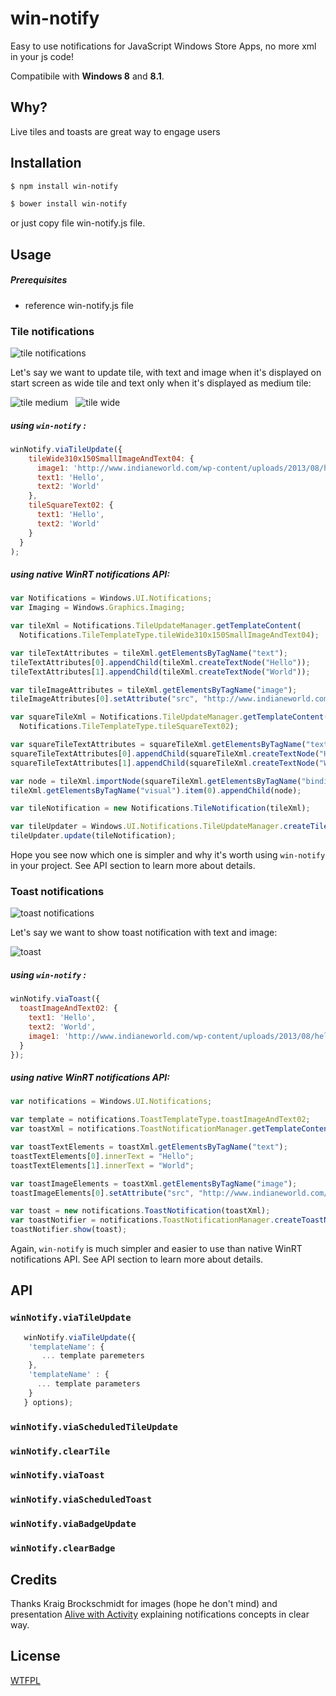 win-notify
=====================

  Easy to use notifications for JavaScript Windows Store Apps, no more xml in your js code!
  
  Compatibile with **Windows 8** and **8.1**.

## Why?
 
Live tiles and toasts are great way to engage users
## Installation

```sh
$ npm install win-notify
```
```sh
$ bower install win-notify
```
or just copy file win-notify.js file.


## Usage
##### Prerequisites
* reference win-notify.js file

### Tile notifications


![tile notifications](https://f.cloud.github.com/assets/1707138/1368882/13e71dee-39c6-11e3-943e-78af855fab64.jpg)



Let's say we want to update tile, with text and image when it's displayed on start screen as 
wide tile and text only when it's displayed as medium tile:

![tile medium](https://f.cloud.github.com/assets/1707138/1369086/bbfe889c-39d4-11e3-9c42-ef99011ec09f.png) &nbsp;
![tile wide](https://f.cloud.github.com/assets/1707138/1369087/bc14292c-39d4-11e3-91cf-f5fef65a2a0f.png)

##### using `win-notify` :
```js
winNotify.viaTileUpdate({
    tileWide310x150SmallImageAndText04: {
      image1: 'http://www.indianeworld.com/wp-content/uploads/2013/08/hello-world-java-program.png',
      text1: 'Hello',
      text2: 'World'
    },
    tileSquareText02: {
      text1: 'Hello',
      text2: 'World'
    }
  }
);
```

##### using native WinRT notifications API:
```js
var Notifications = Windows.UI.Notifications;
var Imaging = Windows.Graphics.Imaging;

var tileXml = Notifications.TileUpdateManager.getTemplateContent(
  Notifications.TileTemplateType.tileWide310x150SmallImageAndText04);

var tileTextAttributes = tileXml.getElementsByTagName("text");
tileTextAttributes[0].appendChild(tileXml.createTextNode("Hello"));
tileTextAttributes[1].appendChild(tileXml.createTextNode("World"));

var tileImageAttributes = tileXml.getElementsByTagName("image");
tileImageAttributes[0].setAttribute("src", "http://www.indianeworld.com/wp-content/uploads/2013/08/hello-world-java-program.png");

var squareTileXml = Notifications.TileUpdateManager.getTemplateContent(
  Notifications.TileTemplateType.tileSquareText02);

var squareTileTextAttributes = squareTileXml.getElementsByTagName("text");
squareTileTextAttributes[0].appendChild(squareTileXml.createTextNode("Hello"));
squareTileTextAttributes[1].appendChild(squareTileXml.createTextNode("World"));

var node = tileXml.importNode(squareTileXml.getElementsByTagName("binding").item(0), true);
tileXml.getElementsByTagName("visual").item(0).appendChild(node);

var tileNotification = new Notifications.TileNotification(tileXml);

var tileUpdater = Windows.UI.Notifications.TileUpdateManager.createTileUpdaterForApplication();
tileUpdater.update(tileNotification);
```

Hope you see now which one is simpler and why it's worth using `win-notify` in your project.
See API section to learn more about details.


### Toast notifications


![toast notifications](https://f.cloud.github.com/assets/1707138/1368910/530fa5ca-39c8-11e3-85a3-f75e6f3e80f8.PNG)


Let's say we want to show toast notification with text and image:

![toast](https://f.cloud.github.com/assets/1707138/1369088/bc283fb6-39d4-11e3-8ed2-2deab9383731.png)

##### using `win-notify` :
```js
winNotify.viaToast({
  toastImageAndText02: {
    text1: 'Hello',
    text2: 'World',
    image1: 'http://www.indianeworld.com/wp-content/uploads/2013/08/hello-world-java-program.png',
  }
});
```

##### using native WinRT notifications API:
```js
var notifications = Windows.UI.Notifications;

var template = notifications.ToastTemplateType.toastImageAndText02;
var toastXml = notifications.ToastNotificationManager.getTemplateContent(template);

var toastTextElements = toastXml.getElementsByTagName("text");
toastTextElements[0].innerText = "Hello";
toastTextElements[1].innerText = "World"; 

var toastImageElements = toastXml.getElementsByTagName("image");
toastImageElements[0].setAttribute("src", "http://www.indianeworld.com/wp-content/uploads/2013/08/hello-world-java-program.png");

var toast = new notifications.ToastNotification(toastXml);
var toastNotifier = notifications.ToastNotificationManager.createToastNotifier();
toastNotifier.show(toast);
```

Again, `win-notify` is much simpler and easier to use than native WinRT notifications API.
See API section to learn more about details.


## API

### `winNotify.viaTileUpdate`

```js
   winNotify.viaTileUpdate({
    'templateName': {
       ... template paremeters
    },
    'templateName' : {
      ... template parameters
    }
   } options);
```


### `winNotify.viaScheduledTileUpdate`
### `winNotify.clearTile`
### `winNotify.viaToast`
### `winNotify.viaScheduledToast`
### `winNotify.viaBadgeUpdate`
### `winNotify.clearBadge`



## Credits

Thanks Kraig Brockschmidt for images (hope he don't mind) and presentation [Alive with Activity](http://channel9.msdn.com/Events/Build/2013/3-159) explaining notifications concepts in clear way.
## License
  [WTFPL](LICENSE.txt)



